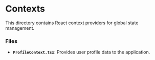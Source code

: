 # Contexts

This directory contains React context providers for global state management.

### **Files**

- **`ProfileContext.tsx`**: Provides user profile data to the application.
